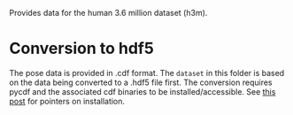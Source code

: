 Provides data for the human 3.6 million dataset (h3m).

# Conversion to hdf5
The pose data is provided in .cdf format. The `dataset` in this folder is based on the data being converted to a .hdf5 file first. The conversion requires pycdf and the associated cdf binaries to be installed/accessible. See [this post](https://stackoverflow.com/questions/37232008/how-read-common-data-formatcdf-in-python) for pointers on installation.
